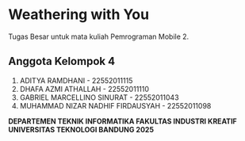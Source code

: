 # Weathering with You

Tugas Besar untuk mata kuliah Pemrograman Mobile 2.

## Anggota Kelompok 4

1.	ADITYA RAMDHANI - 22552011115
2.	DHAFA AZMI ATHALLAH - 22552011110
3.	GABRIEL MARCELLINO SINURAT - 22552011043
4.	MUHAMMAD NIZAR NADHIF FIRDAUSYAH - 22552011098

**DEPARTEMEN TEKNIK INFORMATIKA
FAKULTAS INDUSTRI KREATIF
UNIVERSITAS TEKNOLOGI BANDUNG
2025**